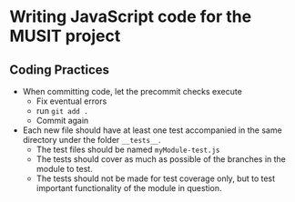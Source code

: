 # Writing JavaScript code for the MUSIT project

## Coding Practices

* When committing code, let the precommit checks execute
  - Fix eventual errors
  - run ```git add .```
  - Commit again
* Each new file should have at least one test accompanied in the same directory under the folder ```__tests__```.
  - The test files should be named ```myModule-test.js```
  - The tests should cover as much as possible of the branches in the module to test.
  - The tests should not be made for test coverage only, but to test important functionality of the module in question.
